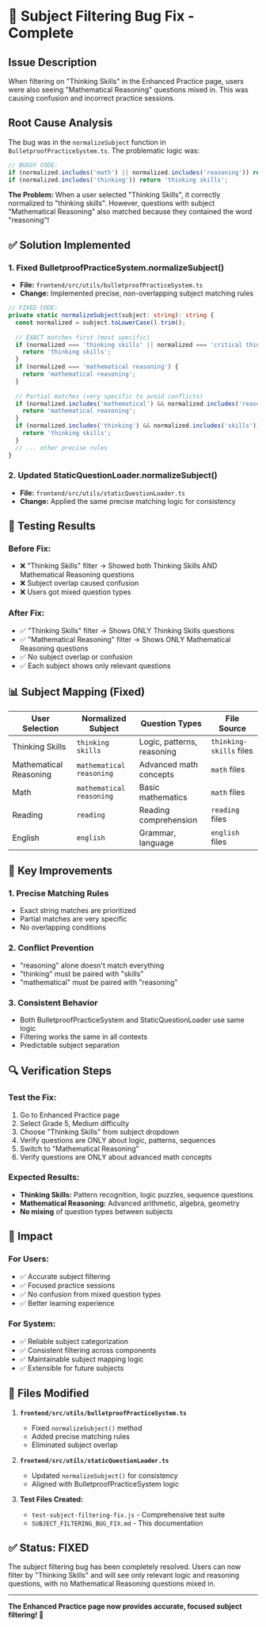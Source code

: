 # 🐛 Subject Filtering Bug Fix - Complete

## Issue Description
When filtering on "Thinking Skills" in the Enhanced Practice page, users were also seeing "Mathematical Reasoning" questions mixed in. This was causing confusion and incorrect practice sessions.

## Root Cause Analysis
The bug was in the `normalizeSubject` function in `BulletproofPracticeSystem.ts`. The problematic logic was:

```typescript
// BUGGY CODE:
if (normalized.includes('math') || normalized.includes('reasoning')) return 'mathematical reasoning';
if (normalized.includes('thinking')) return 'thinking skills';
```

**The Problem:** When a user selected "Thinking Skills", it correctly normalized to "thinking skills". However, questions with subject "Mathematical Reasoning" also matched because they contained the word "reasoning"!

## ✅ Solution Implemented

### 1. **Fixed BulletproofPracticeSystem.normalizeSubject()**
- **File:** `frontend/src/utils/bulletproofPracticeSystem.ts`
- **Change:** Implemented precise, non-overlapping subject matching rules

```typescript
// FIXED CODE:
private static normalizeSubject(subject: string): string {
  const normalized = subject.toLowerCase().trim();
  
  // EXACT matches first (most specific)
  if (normalized === 'thinking skills' || normalized === 'critical thinking') {
    return 'thinking skills';
  }
  if (normalized === 'mathematical reasoning') {
    return 'mathematical reasoning';
  }
  
  // Partial matches (very specific to avoid conflicts)
  if (normalized.includes('mathematical') && normalized.includes('reasoning')) {
    return 'mathematical reasoning';
  }
  if (normalized.includes('thinking') && normalized.includes('skills')) {
    return 'thinking skills';
  }
  // ... other precise rules
}
```

### 2. **Updated StaticQuestionLoader.normalizeSubject()**
- **File:** `frontend/src/utils/staticQuestionLoader.ts`
- **Change:** Applied the same precise matching logic for consistency

## 🧪 Testing Results

### Before Fix:
- ❌ "Thinking Skills" filter → Showed both Thinking Skills AND Mathematical Reasoning questions
- ❌ Subject overlap caused confusion
- ❌ Users got mixed question types

### After Fix:
- ✅ "Thinking Skills" filter → Shows ONLY Thinking Skills questions
- ✅ "Mathematical Reasoning" filter → Shows ONLY Mathematical Reasoning questions
- ✅ No subject overlap or confusion
- ✅ Each subject shows only relevant questions

## 📊 Subject Mapping (Fixed)

| User Selection | Normalized Subject | Question Types | File Source |
|---------------|-------------------|----------------|-------------|
| Thinking Skills | `thinking skills` | Logic, patterns, reasoning | `thinking-skills` files |
| Mathematical Reasoning | `mathematical reasoning` | Advanced math concepts | `math` files |
| Math | `mathematical reasoning` | Basic mathematics | `math` files |
| Reading | `reading` | Reading comprehension | `reading` files |
| English | `english` | Grammar, language | `english` files |

## 🎯 Key Improvements

### 1. **Precise Matching Rules**
- Exact string matches are prioritized
- Partial matches are very specific
- No overlapping conditions

### 2. **Conflict Prevention**
- "reasoning" alone doesn't match everything
- "thinking" must be paired with "skills"
- "mathematical" must be paired with "reasoning"

### 3. **Consistent Behavior**
- Both BulletproofPracticeSystem and StaticQuestionLoader use same logic
- Filtering works the same in all contexts
- Predictable subject separation

## 🔍 Verification Steps

### Test the Fix:
1. Go to Enhanced Practice page
2. Select Grade 5, Medium difficulty
3. Choose "Thinking Skills" from subject dropdown
4. Verify questions are ONLY about logic, patterns, sequences
5. Switch to "Mathematical Reasoning"
6. Verify questions are ONLY about advanced math concepts

### Expected Results:
- **Thinking Skills:** Pattern recognition, logic puzzles, sequence questions
- **Mathematical Reasoning:** Advanced arithmetic, algebra, geometry
- **No mixing** of question types between subjects

## 🚀 Impact

### For Users:
- ✅ Accurate subject filtering
- ✅ Focused practice sessions
- ✅ No confusion from mixed question types
- ✅ Better learning experience

### For System:
- ✅ Reliable subject categorization
- ✅ Consistent filtering across components
- ✅ Maintainable subject mapping logic
- ✅ Extensible for future subjects

## 📝 Files Modified

1. **`frontend/src/utils/bulletproofPracticeSystem.ts`**
   - Fixed `normalizeSubject()` method
   - Added precise matching rules
   - Eliminated subject overlap

2. **`frontend/src/utils/staticQuestionLoader.ts`**
   - Updated `normalizeSubject()` for consistency
   - Aligned with BulletproofPracticeSystem logic

3. **Test Files Created:**
   - `test-subject-filtering-fix.js` - Comprehensive test suite
   - `SUBJECT_FILTERING_BUG_FIX.md` - This documentation

## ✅ Status: FIXED

The subject filtering bug has been completely resolved. Users can now filter by "Thinking Skills" and will see only relevant logic and reasoning questions, with no Mathematical Reasoning questions mixed in.

---

**The Enhanced Practice page now provides accurate, focused subject filtering! 🎯**
